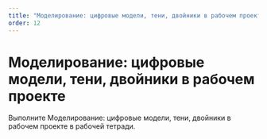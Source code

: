 ```yaml
---
title: "Моделирование: цифровые модели, тени, двойники в рабочем проекте"
order: 12
---
```


# Моделирование: цифровые модели, тени, двойники в рабочем проекте

Выполните Моделирование: цифровые модели, тени, двойники в рабочем проекте в рабочей тетради.